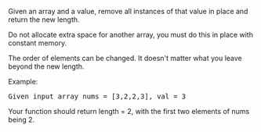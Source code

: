Given an array and a value, remove all instances of that value in place and return the new length.

Do not allocate extra space for another array, you must do this in place with constant memory.

The order of elements can be changed. It doesn't matter what you leave beyond the new length.

Example:
<pre>
Given input array nums = [3,2,2,3], val = 3
</pre>
Your function should return length = 2, with the first two elements of nums being 2.
